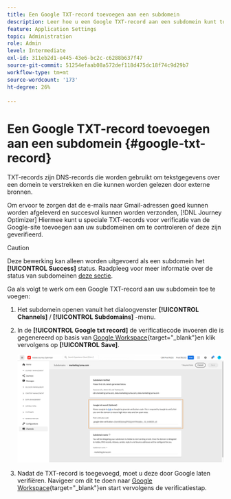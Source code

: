 ```yaml
---
title: Een Google TXT-record toevoegen aan een subdomein
description: Leer hoe u een Google TXT-record aan een subdomein kunt toevoegen
feature: Application Settings
topic: Administration
role: Admin
level: Intermediate
exl-id: 311eb2d1-e445-43e6-bc2c-c6288b637f47
source-git-commit: 51254efaab08a572def118d475dc18f74c9d29b7
workflow-type: tm+mt
source-wordcount: '173'
ht-degree: 26%

---
```


# Een Google TXT-record toevoegen aan een subdomein {#google-txt-record}

TXT-records zijn DNS-records die worden gebruikt om tekstgegevens over een domein te verstrekken en die kunnen worden gelezen door externe bronnen.

Om ervoor te zorgen dat de e-mails naar Gmail-adressen goed kunnen worden afgeleverd en succesvol kunnen worden verzonden, [!DNL Journey Optimizer] Hiermee kunt u speciale TXT-records voor verificatie van de Google-site toevoegen aan uw subdomeinen om te controleren of deze zijn geverifieerd.

>[!CAUTION]
>
> Deze bewerking kan alleen worden uitgevoerd als een subdomein het **[!UICONTROL Success]** status. Raadpleeg voor meer informatie over de status van subdomeinen [deze sectie](access-subdomains.md).

Ga als volgt te werk om een Google TXT-record aan uw subdomein toe te voegen:

1. Het subdomein openen vanuit het dialoogvenster **[!UICONTROL Channels]** / **[!UICONTROL Subdomains]** -menu.

1. In de **[!UICONTROL Google txt record]** de verificatiecode invoeren die is gegenereerd op basis van [Google Workspace](https://support.google.com/a/answer/183895){target=&quot;_blank&quot;}<!--G Suite Admin tools-->en klik vervolgens op **[!UICONTROL Save]**.

   ![](../assets/subdomain-google-txt.png)

1. Nadat de TXT-record is toegevoegd, moet u deze door Google laten verifiëren. Navigeer om dit te doen naar [Google Workspace](https://support.google.com/a/answer/183895){target=&quot;_blank&quot;}<!--G Suite Admin tools-->en start vervolgens de verificatiestap.
